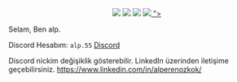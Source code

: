 <p align="center">
 <a href="https://discord.com/users/141083334225821696" target"blank_"><img src="https://img.shields.io/badge/CubbeliBey%20-7289DA.svg?&style=for-the-badge&logo=discord&logoColor=white"></a>
  <a href="https://www.instagram.com/alperenzkk_" target"blank_"><img src="https://img.shields.io/badge/INSTAGRAM%20-DC3175.svg?&style=for-the-badge&logo=instagram&logoColor=black"></a>
  <a href="https://www.github.com/cubbelibeyjs" target"blank_"><img src="https://img.shields.io/badge/GitHub%20-191717.svg?&style=for-the-badge&logo=github&logoColor=yellow"></a>
  <a href="https://www.linkedin.com/in/alperenozkok" target"blank_"><img src="https://img.icons8.com/?size=100&id=16166&format=png&color=000000)" /></svg>
"></a>


Selam, Ben alp.

Discord Hesabım: `alp.55` [Discord](https://discord.com/users/141083334225821696)

Discord nickim değişiklik gösterebilir. LinkedIn üzerinden iletişime geçebilirsiniz. https://www.linkedin.com/in/alperenozkok/
